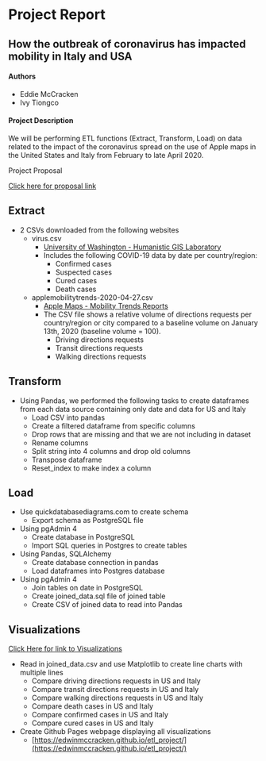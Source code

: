# Project Report
## How the outbreak of coronavirus has impacted mobility in Italy and USA

#### Authors
* Eddie McCracken
* Ivy Tiongco

#### Project Description

We will be performing ETL functions (Extract, Transform, Load) on data related to the impact of the coronavirus spread on the use of Apple maps in the United States and Italy from February to late April 2020. 

Project Proposal

[Click here for proposal link](https://docs.google.com/document/d/1nB_Uuv6i-0Zj-f2z4CwXNlWPXoprAOe-gS0MT4PgE2A/edit?usp=sharing)

## Extract
* 2 CSVs downloaded from the following websites
  * virus.csv
    * [University of Washington - Humanistic GIS Laboratory](https://hgis.uw.edu/virus/)
    * Includes the following COVID-19 data by date per country/region:
      * Confirmed cases
      * Suspected cases
      * Cured cases
      * Death cases
  * applemobilitytrends-2020-04-27.csv
    * [Apple Maps - Mobility Trends Reports](https://www.apple.com/covid19/mobility)
    * The CSV file shows a relative volume of directions requests per country/region or city compared to a baseline volume on January 13th, 2020 (baseline volume = 100).
      * Driving directions requests
      * Transit directions requests
      * Walking directions requests

## Transform
* Using Pandas, we performed the following tasks to create dataframes from each data source containing only date and data for US and Italy
  * Load CSV into pandas
  * Create a filtered dataframe from specific columns
  * Drop rows that are missing and that we are not including in dataset
  * Rename columns
  * Split string into 4 columns and drop old columns
  * Transpose dataframe
  * Reset_index to make index a column

## Load
* Use quickdatabasediagrams.com to create schema
  * Export schema as PostgreSQL file
* Using pgAdmin 4
  * Create database in PostgreSQL 
  * Import SQL queries in Postgres to create tables
* Using Pandas, SQLAlchemy
  * Create database connection in pandas
  * Load dataframes into Postgres database
* Using pgAdmin 4
  * Join tables on date in PostgreSQL
  * Create joined_data.sql file of joined table
  * Create CSV of joined data to read into Pandas

## Visualizations
[Click Here for link to Visualizations](https://edwinmccracken.github.io/etl_project/)
* Read in joined_data.csv and use Matplotlib to create line charts with multiple lines
  * Compare driving directions requests in US and Italy
  * Compare transit directions requests in US and Italy
  * Compare walking directions requests in US and Italy
  * Compare death cases in US and Italy
  * Compare confirmed cases in US and Italy
  * Compare cured cases in US and Italy
* Create Github Pages webpage displaying all visualizations
  * [https://edwinmccracken.github.io/etl_project/](https://edwinmccracken.github.io/etl_project/)
